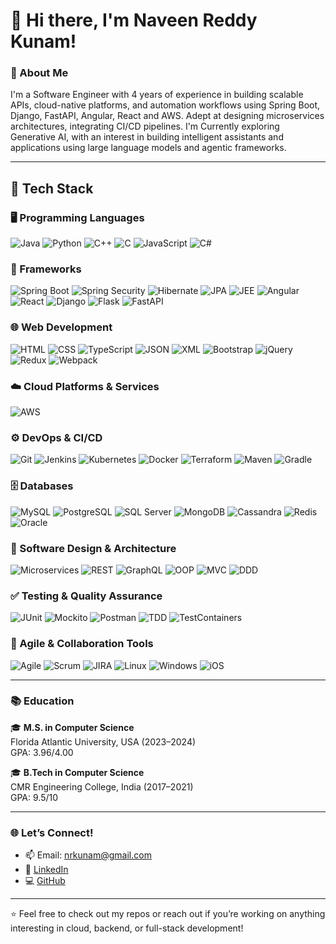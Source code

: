 # 👋 Hi there, I'm Naveen Reddy Kunam!

### 🧠 About Me

I'm a Software Engineer with 4 years of experience in building scalable APIs, cloud-native platforms, and automation workflows using Spring Boot, Django, FastAPI, Angular, React and AWS. Adept at designing microservices architectures, integrating CI/CD pipelines. I'm Currently exploring Generative AI, with an interest in building intelligent assistants and applications using large language models and agentic frameworks.

---

## 🚀 Tech Stack

### 🖥️ Programming Languages  
![Java](https://img.shields.io/badge/Java-%23ED8B00.svg?style=flat&logo=java&logoColor=white)
![Python](https://img.shields.io/badge/Python-%2314354C.svg?style=flat&logo=python&logoColor=white)
![C++](https://img.shields.io/badge/C++-00599C?style=flat&logo=cplusplus&logoColor=white)
![C](https://img.shields.io/badge/C-00599C?style=flat&logo=c&logoColor=white)
![JavaScript](https://img.shields.io/badge/JavaScript-F7DF1E?style=flat&logo=javascript&logoColor=black)
![C#](https://img.shields.io/badge/C%23-239120?style=flat&logo=c-sharp&logoColor=white)

### 🧩 Frameworks  
![Spring Boot](https://img.shields.io/badge/Spring_Boot-6DB33F?style=flat&logo=springboot&logoColor=white)
![Spring Security](https://img.shields.io/badge/Security-6DB33F?style=flat)
![Hibernate](https://img.shields.io/badge/Hibernate-59666C?style=flat)
![JPA](https://img.shields.io/badge/JPA-grey?style=flat)
![JEE](https://img.shields.io/badge/JEE-grey?style=flat)
![Angular](https://img.shields.io/badge/Angular-DD0031?style=flat&logo=angular&logoColor=white)
![React](https://img.shields.io/badge/React-20232A?style=flat&logo=react&logoColor=61DAFB)
![Django](https://img.shields.io/badge/Django-092E20?style=flat&logo=django&logoColor=white)
![Flask](https://img.shields.io/badge/Flask-000000?style=flat&logo=flask&logoColor=white)
![FastAPI](https://img.shields.io/badge/FastAPI-005571?style=flat&logo=fastapi)

### 🌐 Web Development  
![HTML](https://img.shields.io/badge/HTML5-E34F26?style=flat&logo=html5&logoColor=white)
![CSS](https://img.shields.io/badge/CSS3-1572B6?style=flat&logo=css3&logoColor=white)
![TypeScript](https://img.shields.io/badge/TypeScript-3178C6?style=flat&logo=typescript&logoColor=white)
![JSON](https://img.shields.io/badge/JSON-000000?style=flat)
![XML](https://img.shields.io/badge/XML-0060A5?style=flat)
![Bootstrap](https://img.shields.io/badge/Bootstrap-7952B3?style=flat&logo=bootstrap&logoColor=white)
![jQuery](https://img.shields.io/badge/jQuery-0769AD?style=flat&logo=jquery&logoColor=white)
![Redux](https://img.shields.io/badge/Redux-764ABC?style=flat&logo=redux&logoColor=white)
![Webpack](https://img.shields.io/badge/Webpack-8DD6F9?style=flat&logo=webpack&logoColor=black)

### ☁️ Cloud Platforms & Services  
![AWS](https://img.shields.io/badge/AWS-232F3E?style=flat&logo=amazonaws&logoColor=white)

### ⚙️ DevOps & CI/CD  
![Git](https://img.shields.io/badge/Git-F05032?style=flat&logo=git&logoColor=white)
![Jenkins](https://img.shields.io/badge/Jenkins-D24939?style=flat&logo=jenkins&logoColor=white)
![Kubernetes](https://img.shields.io/badge/Kubernetes-326CE5?style=flat&logo=kubernetes&logoColor=white)
![Docker](https://img.shields.io/badge/Docker-2496ED?style=flat&logo=docker&logoColor=white)
![Terraform](https://img.shields.io/badge/Terraform-7B42BC?style=flat&logo=terraform&logoColor=white)
![Maven](https://img.shields.io/badge/Maven-C71A36?style=flat&logo=apachemaven&logoColor=white)
![Gradle](https://img.shields.io/badge/Gradle-02303A?style=flat&logo=gradle&logoColor=white)

### 🗄️ Databases  
![MySQL](https://img.shields.io/badge/MySQL-4479A1?style=flat&logo=mysql&logoColor=white)
![PostgreSQL](https://img.shields.io/badge/PostgreSQL-4169E1?style=flat&logo=postgresql&logoColor=white)
![SQL Server](https://img.shields.io/badge/SQL%20Server-CC2927?style=flat&logo=microsoftsqlserver&logoColor=white)
![MongoDB](https://img.shields.io/badge/MongoDB-47A248?style=flat&logo=mongodb&logoColor=white)
![Cassandra](https://img.shields.io/badge/Cassandra-1287B1?style=flat)
![Redis](https://img.shields.io/badge/Redis-DC382D?style=flat&logo=redis&logoColor=white)
![Oracle](https://img.shields.io/badge/Oracle-F80000?style=flat&logo=oracle&logoColor=white)

### 🧱 Software Design & Architecture  
![Microservices](https://img.shields.io/badge/Microservices-blue?style=flat)
![REST](https://img.shields.io/badge/REST-FF6F61?style=flat)
![GraphQL](https://img.shields.io/badge/GraphQL-E10098?style=flat&logo=graphql&logoColor=white)
![OOP](https://img.shields.io/badge/OOP-8E44AD?style=flat)
![MVC](https://img.shields.io/badge/MVC-34495E?style=flat)
![DDD](https://img.shields.io/badge/DDD-6C3483?style=flat)

### ✅ Testing & Quality Assurance  
![JUnit](https://img.shields.io/badge/JUnit-25A162?style=flat)
![Mockito](https://img.shields.io/badge/Mockito-9966CC?style=flat)
![Postman](https://img.shields.io/badge/Postman-FF6C37?style=flat&logo=postman&logoColor=white)
![TDD](https://img.shields.io/badge/TDD-FF9F1C?style=flat)
![TestContainers](https://img.shields.io/badge/TestContainers-2255A4?style=flat)

### 🤝 Agile & Collaboration Tools  
![Agile](https://img.shields.io/badge/Agile-28a745?style=flat)
![Scrum](https://img.shields.io/badge/Scrum-1B1F23?style=flat)
![JIRA](https://img.shields.io/badge/JIRA-0052CC?style=flat&logo=jira&logoColor=white)
![Linux](https://img.shields.io/badge/Linux-FCC624?style=flat&logo=linux&logoColor=black)
![Windows](https://img.shields.io/badge/Windows-0078D6?style=flat&logo=windows&logoColor=white)
![iOS](https://img.shields.io/badge/iOS-000000?style=flat&logo=apple&logoColor=white)

---

### 📚 Education

🎓 **M.S. in Computer Science**  
Florida Atlantic University, USA (2023–2024)  
GPA: 3.96/4.00  

🎓 **B.Tech in Computer Science**  
CMR Engineering College, India (2017–2021)  
GPA: 9.5/10

---

### 🌐 Let’s Connect!

- 📫 Email: nrkunam@gmail.com
- 💼 [LinkedIn](https://www.linkedin.com/in/kunam-naveen/)  
- 💻 [GitHub](https://github.com/NaveenKunam)

---

⭐️ Feel free to check out my repos or reach out if you’re working on anything interesting in cloud, backend, or full-stack development!
